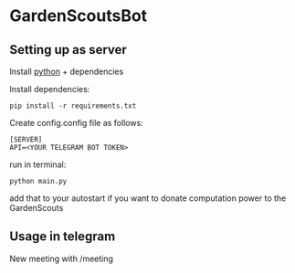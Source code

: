 # GardenScoutsBot

## Setting up as server

Install [python](https://www.python.org/downloads/) + dependencies

Install dependencies:

    pip install -r requirements.txt

Create config.config file as follows:

    [SERVER]
    API=<YOUR TELEGRAM BOT TOKEN>

run in terminal:

    python main.py

add that to your autostart if you want to donate computation power to the GardenScouts

## Usage in telegram

New meeting with /meeting
